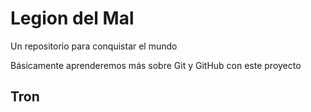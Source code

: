 # Legion del Mal
Un repositorio para conquistar el mundo

Básicamente aprenderemos más sobre Git y GitHub con este proyecto

## Tron

